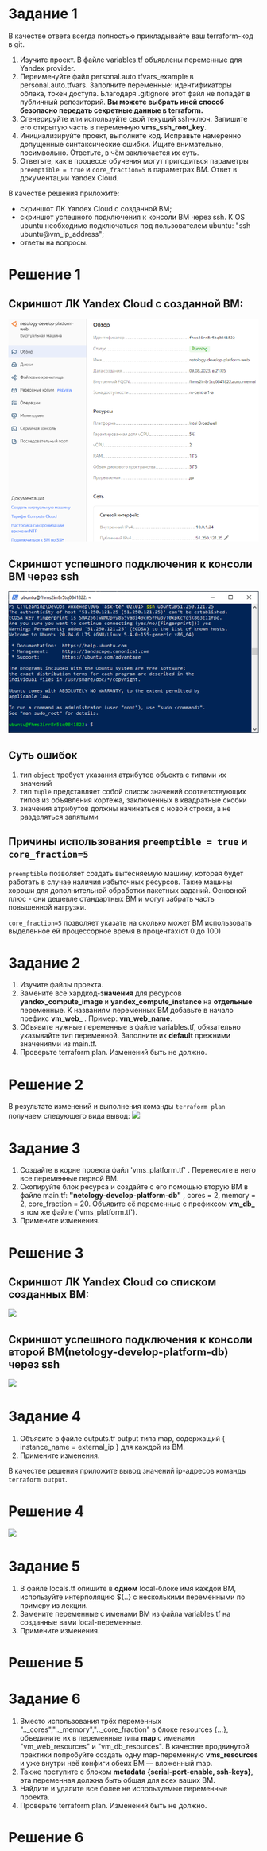 # Задание 1
В качестве ответа всегда полностью прикладывайте ваш terraform-код в git.

1. Изучите проект. В файле variables.tf объявлены переменные для Yandex provider.
2. Переименуйте файл personal.auto.tfvars_example в personal.auto.tfvars. Заполните переменные: идентификаторы облака, токен доступа. Благодаря .gitignore этот файл не попадёт в публичный репозиторий. **Вы можете выбрать иной способ безопасно передать секретные данные в terraform.**
3. Сгенерируйте или используйте свой текущий ssh-ключ. Запишите его открытую часть в переменную **vms_ssh_root_key**.
4. Инициализируйте проект, выполните код. Исправьте намеренно допущенные синтаксические ошибки. Ищите внимательно, посимвольно. Ответьте, в чём заключается их суть.
5. Ответьте, как в процессе обучения могут пригодиться параметры ```preemptible = true``` и ```core_fraction=5``` в параметрах ВМ. Ответ в документации Yandex Cloud.

В качестве решения приложите:

- скриншот ЛК Yandex Cloud с созданной ВМ;
- скриншот успешного подключения к консоли ВМ через ssh. К OS ubuntu необходимо подключаться под пользователем ubuntu: "ssh ubuntu@vm_ip_address";
- ответы на вопросы.

# Решение 1

## Cкриншот ЛК Yandex Cloud с созданной ВМ:

<img src='images/VM.png'>

## Cкриншот успешного подключения к консоли ВМ через ssh

<img src='images/SSH.png'>

## Суть ошибок
1. тип ```object``` требует указания атрибутов объекта с типами их значений
2. тип ```tuple``` представляет собой список значений соответствующих типов из объявления кортежа, заключенных в квадратные скобки
3. значения атрибутов  должны начинаться с новой строки, а не разделяться запятыми 

## Причины использования ```preemptible = true``` и ```core_fraction=5```

```preemptible``` позволяет создать вытесняемую машину, которая будет работать в случае наличия избыточных ресурсов. Такие машины хороши для дополнительной обработки пакетных заданий. Основной плюс - они дешевле стандартных ВМ и могут забрать часть повышенной нагрузки.

```core_fraction=5```  позволяет указать на сколько может ВМ использовать выделенное ей процессорное время в процентах(от 0 до 100)


# Задание 2

1. Изучите файлы проекта.
2. Замените все хардкод-**значения** для ресурсов **yandex_compute_image** и **yandex_compute_instance** на **отдельные** переменные. К названиям переменных ВМ добавьте в начало префикс **vm_web_** .  Пример: **vm_web_name**.
2. Объявите нужные переменные в файле variables.tf, обязательно указывайте тип переменной. Заполните их **default** прежними значениями из main.tf. 
3. Проверьте terraform plan. Изменений быть не должно. 

# Решение 2

В результате изменений и выполнения команды ```terraform plan``` получаем следующего вида вывод:
<img src='images/terraform-plan.png'>

# Задание 3

1. Создайте в корне проекта файл 'vms_platform.tf' . Перенесите в него все переменные первой ВМ.
2. Скопируйте блок ресурса и создайте с его помощью вторую ВМ в файле main.tf: **"netology-develop-platform-db"** ,  cores  = 2, memory = 2, core_fraction = 20. Объявите её переменные с префиксом **vm_db_** в том же файле ('vms_platform.tf').
3. Примените изменения.

# Решение 3

## Cкриншот ЛК Yandex Cloud со списком созданных ВМ:

<img src='images/VMList.png'>

## Cкриншот успешного подключения к консоли второй ВМ(netology-develop-platform-db) через ssh

<img src='images/SSH2.png'>

# Задание 4

1. Объявите в файле outputs.tf output типа map, содержащий { instance_name = external_ip } для каждой из ВМ.
2. Примените изменения.

В качестве решения приложите вывод значений ip-адресов команды ```terraform output```.

# Решение 4

<img src='images/Outputs.png'>

# Задание 5

1. В файле locals.tf опишите в **одном** local-блоке имя каждой ВМ, используйте интерполяцию ${..} с несколькими переменными по примеру из лекции.
2. Замените переменные с именами ВМ из файла variables.tf на созданные вами local-переменные.
3. Примените изменения.


# Решение 5



# Задание 6

1. Вместо использования трёх переменных  ".._cores",".._memory",".._core_fraction" в блоке  resources {...}, объедините их в переменные типа **map** с именами "vm_web_resources" и "vm_db_resources". В качестве продвинутой практики попробуйте создать одну map-переменную **vms_resources** и уже внутри неё конфиги обеих ВМ — вложенный map.
2. Также поступите с блоком **metadata {serial-port-enable, ssh-keys}**, эта переменная должна быть общая для всех ваших ВМ.
3. Найдите и удалите все более не используемые переменные проекта.
4. Проверьте terraform plan. Изменений быть не должно.

# Решение 6
